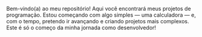 Bem-vindo(a) ao meu repositório!
Aqui você encontrará meus projetos de programação. Estou começando com algo simples — uma calculadora — e, com o tempo, pretendo ir avançando e criando projetos mais complexos.
Este é só o começo da minha jornada como desenvolvedor!
